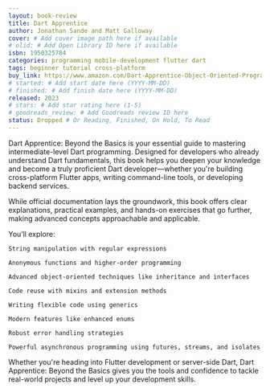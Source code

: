 ```yaml
---
layout: book-review
title: Dart Apprentice
author: Jonathan Sande and Matt Galloway
cover: # Add cover image path here if available
# olid: # Add Open Library ID here if available
isbn: 1950325784
categories: programming mobile-development flutter dart
tags: beginner tutorial cross-platform
buy_link: https://www.amazon.com/Dart-Apprentice-Object-Oriented-Programming-Concurrency/dp/1950325784
# started: # Add start date here (YYYY-MM-DD)
# finished: # Add finish date here (YYYY-MM-DD)
released: 2023
# stars: # Add star rating here (1-5)
# goodreads_review: # Add Goodreads review ID here
status: Dropped # Or Reading, Finished, On Hold, To Read
---
```


Dart Apprentice: Beyond the Basics is your essential guide to mastering intermediate-level Dart programming. Designed for developers who already understand Dart fundamentals, this book helps you deepen your knowledge and become a truly proficient Dart developer—whether you're building cross-platform Flutter apps, writing command-line tools, or developing backend services.

While official documentation lays the groundwork, this book offers clear explanations, practical examples, and hands-on exercises that go further, making advanced concepts approachable and applicable.

You’ll explore:

    String manipulation with regular expressions

    Anonymous functions and higher-order programming

    Advanced object-oriented techniques like inheritance and interfaces

    Code reuse with mixins and extension methods

    Writing flexible code using generics

    Modern features like enhanced enums

    Robust error handling strategies

    Powerful asynchronous programming using futures, streams, and isolates

Whether you're heading into Flutter development or server-side Dart, Dart Apprentice: Beyond the Basics gives you the tools and confidence to tackle real-world projects and level up your development skills.